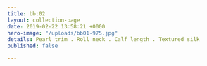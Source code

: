 ```yaml
---
title: bb:02
layout: collection-page
date: 2019-02-22 13:58:21 +0000
hero-image: "/uploads/bb01-975.jpg"
details: Pearl trim . Roll neck . Calf length . Textured silk
published: false

---
```

